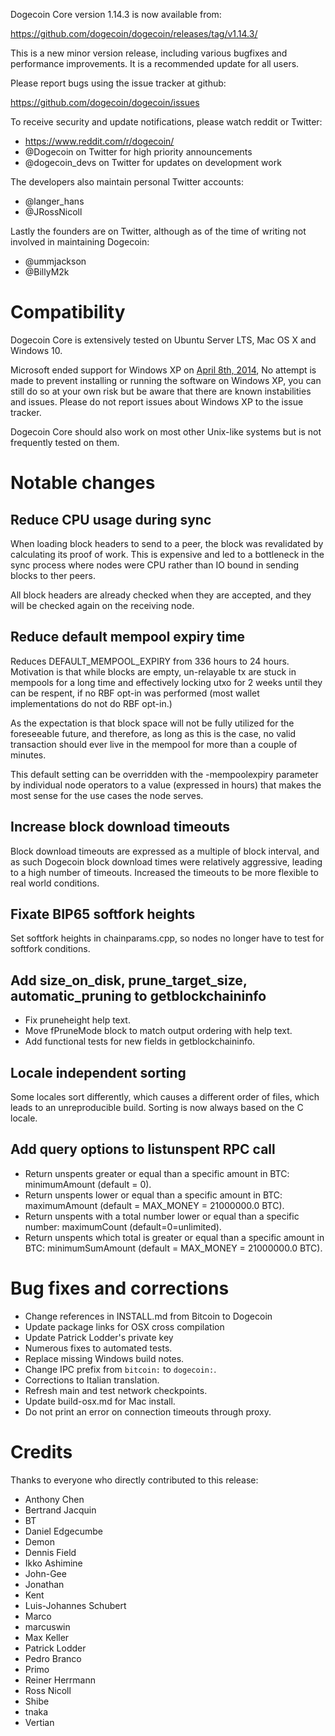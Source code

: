 Dogecoin Core version 1.14.3 is now available from:

  <https://github.com/dogecoin/dogecoin/releases/tag/v1.14.3/>

This is a new minor version release, including various bugfixes and performance improvements. It is a recommended
update for all users.

Please report bugs using the issue tracker at github:

  <https://github.com/dogecoin/dogecoin/issues>

To receive security and update notifications, please watch reddit or Twitter:

  * https://www.reddit.com/r/dogecoin/
  * @Dogecoin on Twitter for high priority announcements
  * @dogecoin\_devs on Twitter for updates on development work

The developers also maintain personal Twitter accounts:

  * @langer\_hans
  * @JRossNicoll

Lastly the founders are on Twitter, although as of the time of writing not involved in
maintaining Dogecoin:

  * @ummjackson
  * @BillyM2k

Compatibility
==============

Dogecoin Core is extensively tested on Ubuntu Server LTS, Mac OS X and Windows 10.

Microsoft ended support for Windows XP on [April 8th, 2014](https://www.microsoft.com/en-us/WindowsForBusiness/end-of-xp-support),
No attempt is made to prevent installing or running the software on Windows XP, you
can still do so at your own risk but be aware that there are known instabilities and issues.
Please do not report issues about Windows XP to the issue tracker.

Dogecoin Core should also work on most other Unix-like systems but is not
frequently tested on them.

Notable changes
===============

Reduce CPU usage during sync
----------------------------

When loading block headers to send to a peer, the block was revalidated by calculating its proof of work. This is expensive and led to a bottleneck in the sync process where nodes were CPU rather than IO bound in sending blocks to ther peers.

All block headers are already checked when they are accepted, and they will be checked again on the receiving node.

Reduce default mempool expiry time
----------------------------------

Reduces DEFAULT_MEMPOOL_EXPIRY from 336 hours to 24 hours. Motivation is that while blocks are empty, un-relayable tx are stuck in mempools for a long time and effectively locking utxo for 2 weeks until they can be respent, if no RBF opt-in was performed (most wallet implementations do not do RBF opt-in.)

As the expectation is that block space will not be fully utilized for the foreseeable future, and therefore, as long as this is the case, no valid transaction should ever live in the mempool for more than a couple of minutes.

This default setting can be overridden with the -mempoolexpiry parameter by individual node operators to a value (expressed in hours) that makes the most sense for the use cases the node serves.

Increase block download timeouts
--------------------------------

Block download timeouts are expressed as a multiple of block interval, and as such Dogecoin block download times were relatively aggressive, leading to a high number of timeouts. Increased the timeouts to be more flexible to real world conditions.

Fixate BIP65 softfork heights
-----------------------------
    
Set softfork heights in chainparams.cpp, so nodes no longer have to test for softfork conditions.

Add size_on_disk, prune_target_size, automatic_pruning to getblockchaininfo
---------------------------------------------------------------------------

* Fix pruneheight help text.
* Move fPruneMode block to match output ordering with help text.
* Add functional tests for new fields in getblockchaininfo.

Locale independent sorting
--------------------------
    
Some locales sort differently, which causes a different order of files, which leads to an unreproducible build.  Sorting is now always based on the C locale.

Add query options to listunspent RPC call
-----------------------------------------

* Return unspents greater or equal than a specific amount in BTC: minimumAmount (default = 0).
* Return unspents lower or equal than a specific amount in BTC: maximumAmount (default = MAX_MONEY = 21000000.0 BTC).
* Return unspents with a total number lower or equal than a specific number: maximumCount (default=0=unlimited).
* Return unspents which total is greater or equal than a specific amount in BTC: minimumSumAmount (default = MAX_MONEY = 21000000.0 BTC).

Bug fixes and corrections
=========================

* Change references in INSTALL.md from Bitcoin to Dogecoin
* Update package links for OSX cross compilation
* Update Patrick Lodder's private key
* Numerous fixes to automated tests.
* Replace missing Windows build notes.
* Change IPC prefix from `bitcoin:` to `dogecoin:`.
* Corrections to Italian translation.
* Refresh main and test network checkpoints.
* Update build-osx.md for Mac install.
* Do not print an error on connection timeouts through proxy.

Credits
=======

Thanks to everyone who directly contributed to this release:

- Anthony Chen
- Bertrand Jacquin
- BT
- Daniel Edgecumbe
- Demon
- Dennis Field
- Ikko Ashimine
- John-Gee
- Jonathan
- Kent
- Luis-Johannes Schubert
- Marco
- marcuswin
- Max Keller
- Patrick Lodder
- Pedro Branco
- Primo
- Reiner Herrmann
- Ross Nicoll
- Shibe
- tnaka
- Vertian
